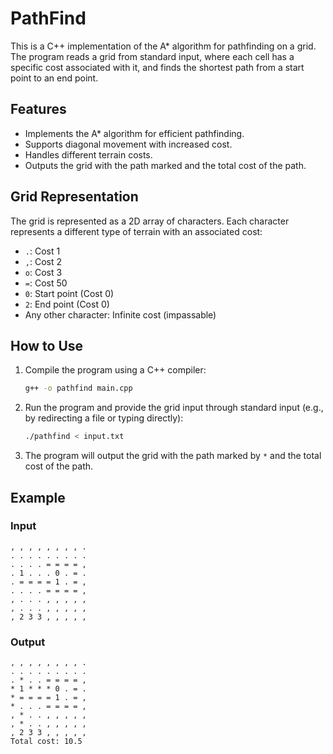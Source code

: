 # PathFind

This is a C++ implementation of the A* algorithm for pathfinding on a grid. The program reads a grid from standard input, where each cell has a specific cost associated with it, and finds the shortest path from a start point to an end point.

## Features

- Implements the A* algorithm for efficient pathfinding.
- Supports diagonal movement with increased cost.
- Handles different terrain costs.
- Outputs the grid with the path marked and the total cost of the path.

## Grid Representation

The grid is represented as a 2D array of characters. Each character represents a different type of terrain with an associated cost:

- `.`: Cost 1
- `,`: Cost 2
- `o`: Cost 3
- `=`: Cost 50
- `0`: Start point (Cost 0)
- `2`: End point (Cost 0)
- Any other character: Infinite cost (impassable)

## How to Use

1. Compile the program using a C++ compiler:
    ```sh
    g++ -o pathfind main.cpp
    ```

2. Run the program and provide the grid input through standard input (e.g., by redirecting a file or typing directly):
    ```sh
    ./pathfind < input.txt
    ```

3. The program will output the grid with the path marked by `*` and the total cost of the path.

## Example

### Input 
```
, , , , , , , , .
. . . . . . . . . 
. . . . = = = = ,
. 1 . . . 0 . = . 
. = = = = 1 . = , 
. . . . = = = = ,
, . . . , , , , , 
, . . . , , , , ,
, 2 3 3 , , , , ,
```
### Output
```
, , , , , , , , .
. . . . . . . . .
. * . . = = = = ,
* 1 * * * 0 . = .
* = = = = 1 . = ,
* . . . = = = = ,
, * . . , , , , ,
, * . . , , , , ,
, 2 3 3 , , , , ,
Total cost: 10.5
```

